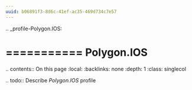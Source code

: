 ```yaml
---
uuid: b06891f3-8d6c-41ef-ac35-469d734c7e57
---
```

.. _profile-Polygon.IOS:

===========
Polygon.IOS
===========

.. contents:: On this page
    :local:
    :backlinks: none
    :depth: 1
    :class: singlecol

.. todo::
    Describe *Polygon.IOS* profile
